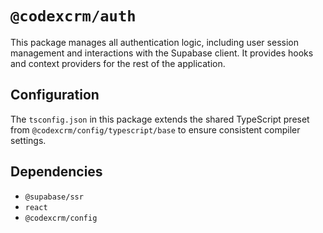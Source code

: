 <!--
Last Updated: 2025-06-15
Version: 1.0.0
Status: Active
-->

# `@codexcrm/auth`

This package manages all authentication logic, including user session management and interactions with the Supabase client. It provides hooks and context providers for the rest of the application.

## Configuration

The `tsconfig.json` in this package extends the shared TypeScript preset from `@codexcrm/config/typescript/base` to ensure consistent compiler settings.

## Dependencies

- `@supabase/ssr`
- `react`
- `@codexcrm/config`